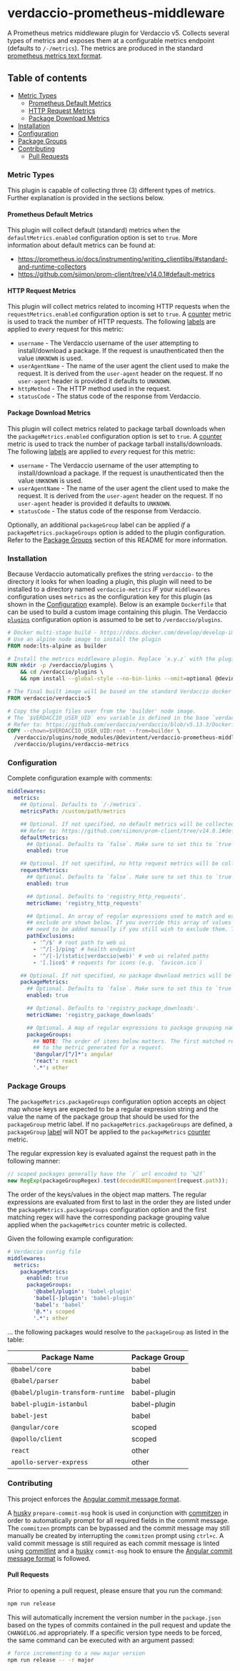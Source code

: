 # verdaccio-prometheus-middleware

A Prometheus metrics middleware plugin for Verdaccio v5. Collects several types of metrics and exposes them at a
configurable metrics endpoint (defaults to `/-/metrics`). The metrics are produced in the standard
[prometheus metrics text format](https://prometheus.io/docs/instrumenting/exposition_formats/#text-format-example).

## Table of contents

- [Metric Types](#metric-types)
  - [Prometheus Default Metrics](#prometheus-default-metrics)
  - [HTTP Request Metrics](#http-request-metrics)
  - [Package Download Metrics](#package-download-metrics)
- [Installation](#installation)
- [Configuration](#configuration)
- [Package Groups](#package-groups)
- [Contributing](#contributing)
  - [Pull Requests](#pull-requests)

### Metric Types

This plugin is capable of collecting three (3) different types of metrics. Further explanation is provided in the
sections below.

#### Prometheus Default Metrics

This plugin will collect default (standard) metrics when the `defaultMetrics.enabled` configuration option is set to
`true`. More information about default metrics can be found at:

- https://prometheus.io/docs/instrumenting/writing_clientlibs/#standard-and-runtime-collectors
- https://github.com/siimon/prom-client/tree/v14.0.1#default-metrics

#### HTTP Request Metrics

This plugin will collect metrics related to incoming HTTP requests when the `requestMetrics.enabled` configuration
option is set to `true`. A [counter](https://prometheus.io/docs/concepts/metric_types/#counter) metric is used to track
the number of HTTP requests. The following [labels](https://prometheus.io/docs/practices/naming/#labels) are applied to
_every_ request for this metric:

- `username` - The Verdaccio username of the user attempting to install/download a package. If the request is
  unauthenticated then the value `UNKNOWN` is used.
- `userAgentName` - The name of the user agent the client used to make the request. It is derived from the `user-agent`
  header on the request. If no `user-agent` header is provided it defaults to `UNKNOWN`.
- `httpMethod` - The HTTP method used in the request.
- `statusCode` - The status code of the response from Verdaccio.

#### Package Download Metrics

This plugin will collect metrics related to package tarball downloads when the `packageMetrics.enabled` configuration
option is set to `true`. A [counter](https://prometheus.io/docs/concepts/metric_types/#counter) metric is used to track
the number of package tarball installs/downloads. The following [labels](https://prometheus.io/docs/practices/naming/#labels)
are applied to _every_ request for this metric:

- `username` - The Verdaccio username of the user attempting to install/download a package. If the request is
  unauthenticated then the value `UNKNOWN` is used.
- `userAgentName` - The name of the user agent the client used to make the request. It is derived from the `user-agent`
  header on the request. If no `user-agent` header is provided it defaults to `UNKNOWN`.
- `statusCode` - The status code of the response from Verdaccio.

Optionally, an additional `packageGroup` label can be applied _if_ a `packageMetrics.packageGroups` option is added to
the plugin configuration. Refer to the [Package Groups](#package-groups) section of this README for more information.

### Installation

Because Verdaccio automatically prefixes the string `verdaccio-` to the directory it looks for when loading a plugin,
this plugin will need to be installed to a directory named `verdaccio-metrics` _IF_ your `middlewares` configuration
uses `metrics` as the configuration key for this plugin (as shown in the [Configuration](#configuration) example). Below
is an example `Dockerfile` that can be used to build a custom image containing this plugin. The Verdaccio
[`plugins`](https://verdaccio.org/docs/configuration#plugins) configuration option is assumed to be set to
`/verdaccio/plugins`.

```Dockerfile
# Docker multi-stage build - https://docs.docker.com/develop/develop-images/multistage-build/
# Use an alpine node image to install the plugin
FROM node:lts-alpine as builder

# Install the metrics middleware plugin. Replace `x.y.z` with the plugin version.
RUN mkdir -p /verdaccio/plugins \
    && cd /verdaccio/plugins \
    && npm install --global-style --no-bin-links --omit=optional @devintent/verdaccio-prometheus-middleware@x.y.z

# The final built image will be based on the standard Verdaccio docker image.
FROM verdaccio/verdaccio:5

# Copy the plugin files over from the 'builder' node image.
# The `$VERDACCIO_USER_UID` env variable is defined in the base `verdaccio/verdaccio` image.
# Refer to: https://github.com/verdaccio/verdaccio/blob/v5.13.3/Dockerfile#L32
COPY --chown=$VERDACCIO_USER_UID:root --from=builder \
  /verdaccio/plugins/node_modules/@devintent/verdaccio-prometheus-middleware \
  /verdaccio/plugins/verdaccio-metrics
```

### Configuration

Complete configuration example with comments:

```yaml
middlewares:
  metrics:
    ## Optional. Defaults to `/-/metrics`.
    metricsPath: /custom/path/metrics

    ## Optional. If not specified, no default metrics will be collected.
    ## Refer to: https://github.com/siimon/prom-client/tree/v14.0.1#default-metrics
    defaultMetrics:
      ## Optional. Defaults to `false`. Make sure to set this to `true` if you want to collect default metrics.
      enabled: true

    ## Optional. If not specified, no http request metrics will be collected.
    requestMetrics:
      ## Optional. Defaults to `false`. Make sure to set this to `true` if you want to collect request metrics.
      enabled: true

      ## Optional. Defaults to 'registry_http_requests'.
      metricName: 'registry_http_requests'

      ## Optional. An array of regular expressions used to match and exclude request paths. The default list of paths to
      ## exclude are shown below. If you override this array of values these default paths will NOT be included and will
      ## need to be added manually if you still wish to exclude them. The `metricsPath` is **ALWAYS** excluded.
      pathExclusions:
        - '^/$' # root path to web ui
        - '^/[-]/ping' # health endpoint
        - '^/[-]/(static|verdaccio|web)' # web ui related paths
        - '[.]ico$' # requests for icons (e.g. `favicon.ico`)

    ## Optional. If not specified, no package download metrics will be collected.
    packageMetrics:
      ## Optional. Defaults to `false`. Make sure to set this to `true` if you want to collect package download metrics.
      enabled: true

      ## Optional. Defaults to 'registry_package_downloads'.
      metricName: 'registry_package_downloads'

      ## Optional. A map of regular expressions to package grouping names.
      packageGroups:
        ## NOTE: The order of items below matters. The first matched regex is the package grouping that will be applied
        ## to the metric generated for a request.
        '@angular/[^/]*': angular
        'react': react
        '.*': other
```

### Package Groups

The `packageMetrics.packageGroups` configuration option accepts an object map whose keys are expected to be a regular
expression string and the value the name of the package group that should be used for the `packageGroup` metric label.
If no `packageMetrics.packageGroups` are defined, a `packageGroup` [label](https://prometheus.io/docs/practices/naming/#labels)
will NOT be applied to the `packageMetrics` [counter](https://prometheus.io/docs/concepts/metric_types/#counter) metric.

The regular expression key is evaluated against the request path in the following manner:

```javascript
// scoped packages generally have the `/` url encoded to `%2f`
new RegExp(packageGroupRegex).test(decodeURIComponent(request.path));
```

The order of the keys/values in the object map matters. The regular expressions are evaluated from first to last in the
order they are listed under the `packageMetrics.packageGroups` configuration option and the first matching regex will
have the corresponding package grouping value applied when the `packageMetrics` counter metric is collected.

Given the following example configuration:

```yaml
# Verdaccio config file
middlewares:
  metrics:
    packageMetrics:
      enabled: true
      packageGroups:
        '@babel/plugin': 'babel-plugin'
        'babel[-]plugin': 'babel-plugin'
        'babel': 'babel'
        '@.*': scoped
        '.*': other
```

... the following packages would resolve to the `packageGroup` as listed in the table:

| Package Name                      | Package Group |
| --------------------------------- | ------------- |
| `@babel/core`                     | babel         |
| `@babel/parser`                   | babel         |
| `@babel/plugin-transform-runtime` | babel-plugin  |
| `babel-plugin-istanbul`           | babel-plugin  |
| `babel-jest`                      | babel         |
| `@angular/core`                   | scoped        |
| `@apollo/client`                  | scoped        |
| `react`                           | other         |
| `apollo-server-express`           | other         |

### Contributing

This project enforces the [Angular commit message format](https://github.com/angular/angular/blob/13.1.1/CONTRIBUTING.md#-commit-message-format).

A [husky](https://typicode.github.io/husky/#/) `prepare-commit-msg` hook is used in conjunction with
[commitzen](https://github.com/commitizen/cz-cli) in order to automatically prompt for all required fields in the
commit message. The `commitzen` prompts can be bypassed and the commit message may still manually be created by
interrupting the `commitzen` prompt using `ctrl+c`. A valid commit message is still required as each commit message
is linted using [commitlint](https://commitlint.js.org/#/) and a [husky](https://typicode.github.io/husky/#/)
`commit-msg` hook to ensure the [Angular commit message format](https://github.com/angular/angular/blob/13.1.1/CONTRIBUTING.md#-commit-message-format)
is followed.

#### Pull Requests

Prior to opening a pull request, please ensure that you run the command:

```bash
npm run release
```

This will automatically increment the version number in the `package.json` based on the types of commits contained in
the pull request and update the `CHANGELOG.md` appropriately. If a specific version type needs to be forced, the same
command can be executed with an argument passed:

```bash
# force incrementing to a new major version
npm run release -- -r major
```
